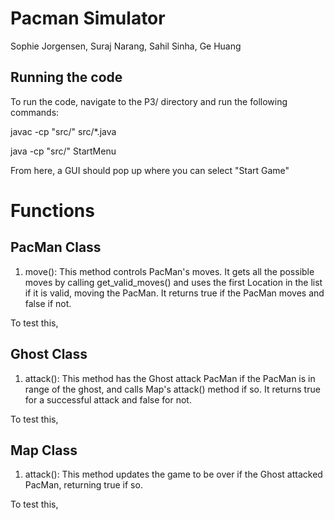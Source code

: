 # Pacman Simulator
Sophie Jorgensen, Suraj Narang, Sahil Sinha, Ge Huang

## Running the code
To run the code, navigate to the P3/ directory and run the following commands:

javac -cp "src/" src/*.java

java -cp "src/" StartMenu

From here, a GUI should pop up where you can select "Start Game"

# Functions

## PacMan Class
1. move(): This method controls PacMan's moves. It gets all the possible moves by calling get_valid_moves() and uses the first Location in the list if it is valid, moving the PacMan. It returns true if the PacMan moves and false if not.

To test this, 

## Ghost Class
1. attack(): This method has the Ghost attack PacMan if the PacMan is in range of the ghost, and calls Map's attack() method if so. It returns true for a successful attack and false for not.

To test this, 

## Map Class
1. attack(): This method updates the game to be over if the Ghost attacked PacMan, returning true if so.

To test this, 